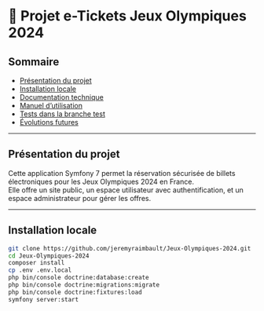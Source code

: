 # 🎫 Projet e-Tickets Jeux Olympiques 2024

## Sommaire

- [Présentation du projet](#présentation-du-projet)  
- [Installation locale](#installation-locale)  
- [Documentation technique](docs/documentation-technique.md)  
- [Manuel d’utilisation](docs/manuel-utilisateur.md)  
- [Tests dans la branche test](#tests)  
- [Évolutions futures](docs/documentation-technique.md#évolutions-futures)  

---

## Présentation du projet

Cette application Symfony 7 permet la réservation sécurisée de billets électroniques pour les Jeux Olympiques 2024 en France.  
Elle offre un site public, un espace utilisateur avec authentification, et un espace administrateur pour gérer les offres.

---

## Installation locale

```bash
git clone https://github.com/jeremyraimbault/Jeux-Olympiques-2024.git
cd Jeux-Olympiques-2024
composer install
cp .env .env.local
php bin/console doctrine:database:create
php bin/console doctrine:migrations:migrate
php bin/console doctrine:fixtures:load
symfony server:start
